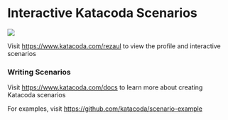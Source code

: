 # Interactive Katacoda Scenarios

[![](http://shields.katacoda.com/katacoda/rezaul/count.svg)](https://www.katacoda.com/rezaul "Get your profile on Katacoda.com")

Visit https://www.katacoda.com/rezaul to view the profile and interactive scenarios

### Writing Scenarios
Visit https://www.katacoda.com/docs to learn more about creating Katacoda scenarios

For examples, visit https://github.com/katacoda/scenario-example
